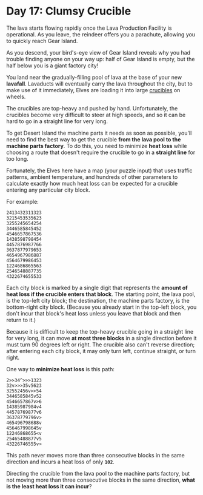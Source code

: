 # Day 17: Clumsy Crucible
The lava starts flowing rapidly once the Lava Production Facility is operational. As you leave, the reindeer offers you 
a parachute, allowing you to quickly reach Gear Island.

As you descend, your bird's-eye view of Gear Island reveals why you had trouble finding anyone on your way up: half of 
Gear Island is empty, but the half below you is a giant factory city!

You land near the gradually-filling pool of lava at the base of your new **lavafall**. Lavaducts will eventually carry 
the lava throughout the city, but to make use of it immediately, Elves are loading it into large 
[crucibles](https://en.wikipedia.org/wiki/Crucible) on wheels.

The crucibles are top-heavy and pushed by hand. Unfortunately, the crucibles become very difficult to steer at high 
speeds, and so it can be hard to go in a straight line for very long.

To get Desert Island the machine parts it needs as soon as possible, you'll need to find the best way to get the 
crucible **from the lava pool to the machine parts factory**. To do this, you need to minimize **heat loss** while 
choosing a route that doesn't require the crucible to go in a **straight line** for too long.

Fortunately, the Elves here have a map (your puzzle input) that uses traffic patterns, ambient temperature, and 
hundreds of other parameters to calculate exactly how much heat loss can be expected for a crucible entering any 
particular city block.

For example:
```
2413432311323
3215453535623
3255245654254
3446585845452
4546657867536
1438598798454
4457876987766
3637877979653
4654967986887
4564679986453
1224686865563
2546548887735
4322674655533
```
Each city block is marked by a single digit that represents the **amount of heat loss if the crucible enters that 
block**. The starting point, the lava pool, is the top-left city block; the destination, the machine parts factory, is 
the bottom-right city block. (Because you already start in the top-left block, you don't incur that block's heat loss 
unless you leave that block and then return to it.)

Because it is difficult to keep the top-heavy crucible going in a straight line for very long, it can move **at most 
three blocks** in a single direction before it must turn 90 degrees left or right. The crucible also can't reverse 
direction; after entering each city block, it may only turn left, continue straight, or turn right.

One way to **minimize heat loss** is this path:
```
2>>34^>>>1323
32v>>>35v5623
32552456v>>54
3446585845v52
4546657867v>6
14385987984v4
44578769877v6
36378779796v>
465496798688v
456467998645v
12246868655<v
25465488877v5
43226746555v>
```
This path never moves more than three consecutive blocks in the same direction and incurs a heat loss of only **`102`**.

Directing the crucible from the lava pool to the machine parts factory, but not moving more than three consecutive 
blocks in the same direction, **what is the least heat loss it can incur**?
